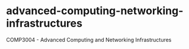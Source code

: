 # advanced-computing-networking-infrastructures
COMP3004 - Advanced Computing and Networking Infrastructures

